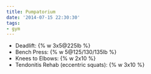 ```yaml
---
title: Pumpatorium
date: '2014-07-15 22:30:30'
tags:
- gym
---
```


- Deadlift: {% w 3x5@225lb %}
- Bench Press: {% w 5@125/130/135lb %}
- Knees to Elbows: {% w 2x10 %}
- Tendonitis Rehab (eccentric squats): {% w 3x10 %}
